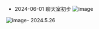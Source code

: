 - 2024-06-01 聊天室初步
![image](https://github.com/Cunninger/background-backmanage/assets/113076850/0c63205d-e390-481d-b38d-6ce308fab4a0)


![image](https://github.com/Cunninger/background-backmanage/assets/113076850/c1414eca-910e-4118-b5dc-93543c30a57f)- 2024.5.26
